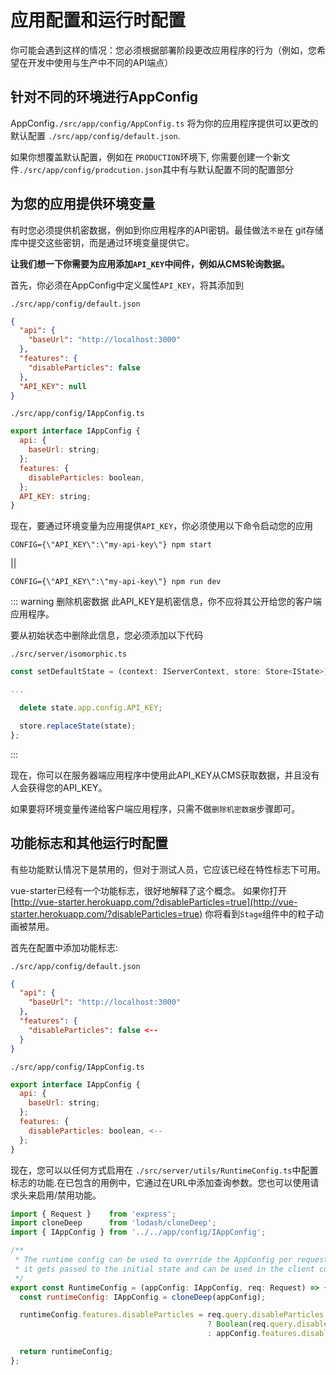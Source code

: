 # 应用配置和运行时配置

你可能会遇到这样的情况：您必须根据部署阶段更改应用程序的行为（例如，您希望在开发中使用与生产中不同的API端点）

## 针对不同的环境进行AppConfig

AppConfig`./src/app/config/AppConfig.ts` 将为你的应用程序提供可以更改的默认配置 `./src/app/config/default.json`.

如果你想覆盖默认配置，例如在 `PRODUCTION`环境下, 你需要创建一个新文件`./src/app/config/prodcution.json`其中有与默认配置不同的配置部分

## 为您的应用提供环境变量

有时您必须提供机密数据，例如到你应用程序的API密钥。最佳做法`不是`在 git存储库中提交这些密钥，而是通过环境变量提供它。

**让我们想一下你需要为应用添加`API_KEY`中间件，例如从CMS轮询数据。**

首先，你必须在AppConfig中定义属性`API_KEY`，将其添加到

`./src/app/config/default.json`
```json
{
  "api": {
    "baseUrl": "http://localhost:3000"
  },
  "features": {
    "disableParticles": false
  },
  "API_KEY": null
}
```

`./src/app/config/IAppConfig.ts`
```js
export interface IAppConfig {
  api: {
    baseUrl: string;
  };
  features: {
    disableParticles: boolean,
  };
  API_KEY: string;
}
```

现在，要通过环境变量为应用提供`API_KEY`，你必须使用以下命令启动您的应用

`CONFIG={\"API_KEY\":\"my-api-key\"} npm start` 

|| 

`CONFIG={\"API_KEY\":\"my-api-key\"} npm run dev`

::: warning 删除机密数据
此API_KEY是机密信息，你不应将其公开给您的客户端应用程序。

要从初始状态中删除此信息，您必须添加以下代码

`./src/server/isomorphic.ts`

```js
const setDefaultState = (context: IServerContext, store: Store<IState>) => {

...

  delete state.app.config.API_KEY;

  store.replaceState(state);
};
```
:::

现在，你可以在服务器端应用程序中使用此API_KEY从CMS获取数据，并且没有人会获得您的API_KEY。

如果要将环境变量传递给客户端应用程序，只需不做`删除机密数据`步骤即可。


## 功能标志和其他运行时配置

有些功能默认情况下是禁用的，但对于测试人员，它应该已经在特性标志下可用。

vue-starter已经有一个功能标志，很好地解释了这个概念。
如果你打开 [http://vue-starter.herokuapp.com/?disableParticles=true](http://vue-starter.herokuapp.com/?disableParticles=true) 
你将看到`Stage`组件中的粒子动画被禁用。

首先在配置中添加功能标志:

`./src/app/config/default.json`
```json
{
  "api": {
    "baseUrl": "http://localhost:3000"
  },
  "features": {
    "disableParticles": false <--
  }
}
```

`./src/app/config/IAppConfig.ts`
```js
export interface IAppConfig {
  api: {
    baseUrl: string;
  };
  features: {
    disableParticles: boolean, <--
  };
}
```

现在，您可以以任何方式启用在 `./src/server/utils/RuntimeConfig.ts`中配置标志的功能.在已包含的用例中，它通过在URL中添加查询参数。您也可以使用请求头来启用/禁用功能。

```js
import { Request }    from 'express';
import cloneDeep      from 'lodash/cloneDeep';
import { IAppConfig } from '../../app/config/IAppConfig';

/**
 * The runtime config can be used to override the AppConfig per request,
 * it gets passed to the initial state and can be used in the client code
 */
export const RuntimeConfig = (appConfig: IAppConfig, req: Request) => {
  const runtimeConfig: IAppConfig = cloneDeep(appConfig);

  runtimeConfig.features.disableParticles = req.query.disableParticles
                                            ? Boolean(req.query.disableParticles)
                                            : appConfig.features.disableParticles;

  return runtimeConfig;
};

```
